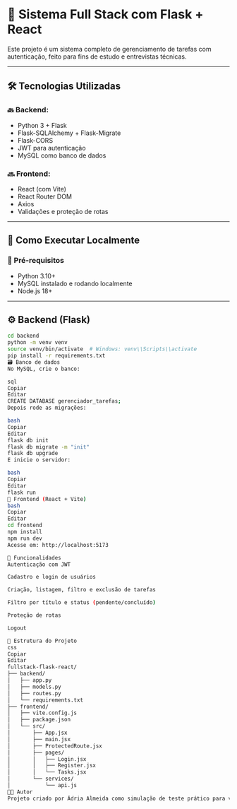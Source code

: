 # 🧠 Sistema Full Stack com Flask + React

Este projeto é um sistema completo de gerenciamento de tarefas com autenticação, feito para fins de estudo e entrevistas técnicas.

---

## 🛠️ Tecnologias Utilizadas

### 🔙 Backend:
- Python 3 + Flask
- Flask-SQLAlchemy + Flask-Migrate
- Flask-CORS
- JWT para autenticação
- MySQL como banco de dados

### 🔜 Frontend:
- React (com Vite)
- React Router DOM
- Axios
- Validações e proteção de rotas

---

## 🚀 Como Executar Localmente

### 🔧 Pré-requisitos

- Python 3.10+
- MySQL instalado e rodando localmente
- Node.js 18+

---

## ⚙️ Backend (Flask)

```bash
cd backend
python -m venv venv
source venv/bin/activate  # Windows: venv\\Scripts\\activate
pip install -r requirements.txt
🗃️ Banco de dados
No MySQL, crie o banco:

sql
Copiar
Editar
CREATE DATABASE gerenciador_tarefas;
Depois rode as migrações:

bash
Copiar
Editar
flask db init
flask db migrate -m "init"
flask db upgrade
E inicie o servidor:

bash
Copiar
Editar
flask run
🎨 Frontend (React + Vite)
bash
Copiar
Editar
cd frontend
npm install
npm run dev
Acesse em: http://localhost:5173

🔐 Funcionalidades
Autenticação com JWT

Cadastro e login de usuários

Criação, listagem, filtro e exclusão de tarefas

Filtro por título e status (pendente/concluído)

Proteção de rotas

Logout

📁 Estrutura do Projeto
css
Copiar
Editar
fullstack-flask-react/
├── backend/
│   ├── app.py
│   ├── models.py
│   ├── routes.py
│   └── requirements.txt
├── frontend/
│   ├── vite.config.js
│   ├── package.json
│   └── src/
│       ├── App.jsx
│       ├── main.jsx
│       ├── ProtectedRoute.jsx
│       ├── pages/
│       │   ├── Login.jsx
│       │   ├── Register.jsx
│       │   └── Tasks.jsx
│       └── services/
│           └── api.js
👨‍💻 Autor
Projeto criado por Ádria Almeida como simulação de teste prático para vaga Full Stack.
